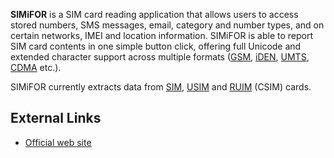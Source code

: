 **SIMiFOR** is a SIM card reading application that allows users to
access stored numbers, SMS messages, email, category and number types,
and on certain networks, IMEI and location information. SIMiFOR is able
to report SIM card contents in one simple button click, offering full
Unicode and extended character support across multiple formats
([GSM](GSM "wikilink"), [iDEN](iDEN "wikilink"),
[UMTS](UMTS "wikilink"), [CDMA](CDMA "wikilink") etc.).

SIMiFOR currently extracts data from [SIM](SIM "wikilink"),
[USIM](USIM "wikilink") and [RUIM](RUIM "wikilink") (CSIM) cards.

## External Links

- [Official web site](http://www.forensicts.co.uk/)